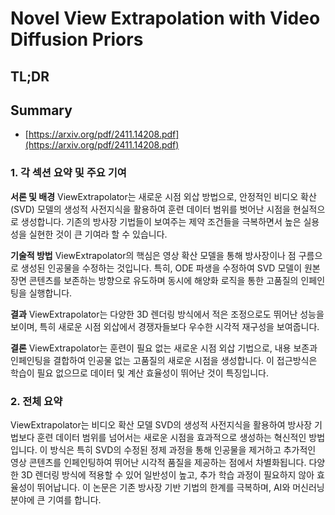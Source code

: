 # Novel View Extrapolation with Video Diffusion Priors
## TL;DR
## Summary
- [https://arxiv.org/pdf/2411.14208.pdf](https://arxiv.org/pdf/2411.14208.pdf)

### 1. 각 섹션 요약 및 주요 기여

**서론 및 배경**
ViewExtrapolator는 새로운 시점 외삽 방법으로, 안정적인 비디오 확산(SVD) 모델의 생성적 사전지식을 활용하여 훈련 데이터 범위를 벗어난 시점을 현실적으로 생성합니다. 기존의 방사장 기법들이 보여주는 제약 조건들을 극복하면서 높은 실용성을 실현한 것이 큰 기여라 할 수 있습니다.

**기술적 방법**
ViewExtrapolator의 핵심은 영상 확산 모델을 통해 방사장이나 점 구름으로 생성된 인공물을 수정하는 것입니다. 특히, ODE 파생을 수정하여 SVD 모델이 원본 장면 콘텐츠를 보존하는 방향으로 유도하며 동시에 해양화 로직을 통한 고품질의 인페인팅을 실행합니다.

**결과**
ViewExtrapolator는 다양한 3D 렌더링 방식에서 적은 조정으로도 뛰어난 성능을 보이며, 특히 새로운 시점 외삽에서 경쟁자들보다 우수한 시각적 재구성을 보여줍니다. 

**결론**
ViewExtrapolator는 훈련이 필요 없는 새로운 시점 외삽 기법으로, 내용 보존과 인페인팅을 결합하여 인공물 없는 고품질의 새로운 시점을 생성합니다. 이 접근방식은 학습이 필요 없으므로 데이터 및 계산 효율성이 뛰어난 것이 특징입니다.

### 2. 전체 요약

ViewExtrapolator는 비디오 확산 모델 SVD의 생성적 사전지식을 활용하여 방사장 기법보다 훈련 데이터 범위를 넘어서는 새로운 시점을 효과적으로 생성하는 혁신적인 방법입니다. 이 방식은 특히 SVD의 수정된 정제 과정을 통해 인공물을 제거하고 추가적인 영상 콘텐츠를 인페인팅하여 뛰어난 시각적 품질을 제공하는 점에서 차별화됩니다. 다양한 3D 렌더링 방식에 적용할 수 있어 일반성이 높고, 추가 학습 과정이 필요하지 않아 효율성이 뛰어납니다. 이 논문은 기존 방사장 기반 기법의 한계를 극복하며, AI와 머신러닝 분야에 큰 기여를 합니다.